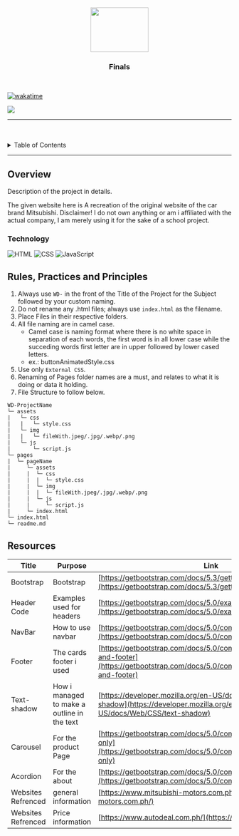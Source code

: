 <a name="readme-top">

<br/>

<br />
<div align="center">
  <a href="https://github.com/zyx-0314/">
  <!-- TODO: If you want to add logo or banner you can add it here -->
    <img src="https://upload.wikimedia.org/wikipedia/commons/thumb/9/9a/Mitsubishi_motors_new_logo.svg/1200px-Mitsubishi_motors_new_logo.svg.png" alt="" width="130" height="100">
  </a>
<!-- TODO: Change Title to the name of the title of your Project -->
  <h3 align="center">Finals</h3>
</div>
<!-- TODO: Make a short description -->
<div align="center">
</div>

<br />

[![wakatime](https://wakatime.com/badge/user/3d168d68-4020-4dad-9487-43eb4923ea06/project/7c5f89b4-1187-4837-9859-a7c14d053669.svg)](https://wakatime.com/badge/user/3d168d68-4020-4dad-9487-43eb4923ea06/project/7c5f89b4-1187-4837-9859-a7c14d053669)

<!-- TODO: Change the zyx-0314 into your github username  -->
<!-- TODO: Change the WD-Template-Project into the same name of your folder -->
![](https://visit-counter.vercel.app/counter.png?page=RoxanneGumban/WD-Finals-Gumban)

---

<br />
<br />

<!-- TODO: If you want to add more layers for your readme -->
<details>
  <summary>Table of Contents</summary>
  <ol>
    <li>
      <a href="#overview">Overview</a>
      <ol>
        <li>
          <a href="#technology">Technology</a>
        </li>
      </ol>
    </li>
    <li>
      <a href="#rule,-practices-and-principles">Rules, Practices and Principles</a>
    </li>
    <li>
      <a href="#resources">Resources</a>
    </li>
  </ol>
</details>

---

## Overview

<!-- TODO: To be changed -->
<!-- The following are just sample -->
Description of the project in details.

The given website here is A recreation of the original website of the car brand Mitsubishi. 
Disclaimer! I do not own anything or am i affiliated with the actual company, I am merely using it for the sake of a school project.

### Technology
<!-- TODO: List of Technology Used -->
![HTML](https://img.shields.io/badge/HTML-E34F26?style=for-the-badge&logo=html5&logoColor=white)
![CSS](https://img.shields.io/badge/CSS-1572B6?style=for-the-badge&logo=css3&logoColor=white)
![JavaScript](https://img.shields.io/badge/JavaScript-F7DF1E?style=for-the-badge&logo=javascript&logoColor=white)

## Rules, Practices and Principles
1. Always use `WD-` in the front of the Title of the Project for the Subject followed by your custom naming.
2. Do not rename any .html files; always use `index.html` as the filename.
3. Place Files in their respective folders.
4. All file naming are in camel case.
   - Camel case is naming format where there is no white space in separation of each words, the first word is in all lower case while the succeding words first letter are in upper followed by lower cased letters.
   - ex.: buttonAnimatedStyle.css
5. Use only `External CSS`.
6. Renaming of Pages folder names are a must, and relates to what it is doing or data it holding.
7. File Structure to follow below.

```
WD-ProjectName
└─ assets
|   └─ css
|   |   └─ style.css
|   └─ img
|   |   └─ fileWith.jpeg/.jpg/.webp/.png
|   └─ js
|       └─ script.js
└─ pages
|  └─ pageName
|     └─ assets
|     |  └─ css
|     |  |  └─ style.css
|     |  └─ img
|     |  |  └─ fileWith.jpeg/.jpg/.webp/.png
|     |  └─ js
|     |     └─ script.js
|     └─ index.html
└─ index.html
└─ readme.md
```

## Resources

<!-- TODO: Add References -->
| Title | Purpose | Link |
|-|-|-|
| Bootstrap | Bootstrap | [https://getbootstrap.com/docs/5.3/getting-started/introduction/](https://getbootstrap.com/docs/5.3/getting-started/introduction/) |
| Header Code | Examples used for headers | [https://getbootstrap.com/docs/5.0/examples/headers/](https://getbootstrap.com/docs/5.0/examples/headers/) |
| NavBar | How to use navbar | [https://getbootstrap.com/docs/5.0/components/navbar/](https://getbootstrap.com/docs/5.0/components/navbar/) |
| Footer | The cards footer i used | [https://getbootstrap.com/docs/5.0/components/card/#header-and-footer](https://getbootstrap.com/docs/5.0/components/card/#header-and-footer) |
| Text-shadow | How i managed to make a outline in the text | [https://developer.mozilla.org/en-US/docs/Web/CSS/text-shadow](https://developer.mozilla.org/en-US/docs/Web/CSS/text-shadow) |
| Carousel | For the product Page | [https://getbootstrap.com/docs/5.0/components/carousel/#slides-only](https://getbootstrap.com/docs/5.0/components/carousel/#slides-only) |
| Acordion | For the about | [https://getbootstrap.com/docs/5.0/components/accordion/](https://getbootstrap.com/docs/5.0/components/accordion/) |
| Websites Refrenced | general information | [https://www.mitsubishi-motors.com.ph/](https://www.mitsubishi-motors.com.ph/) |
| Websites Refrenced | Price information | [https://www.autodeal.com.ph/](https://www.autodeal.com.ph/) |
